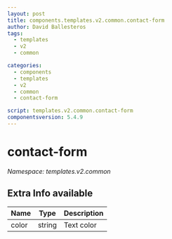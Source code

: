 ```yaml
---
layout: post
title: components.templates.v2.common.contact-form
author: David Ballesteros
tags:
  - templates
  - v2
  - common

categories:
  - components
  - templates
  - v2
  - common
  - contact-form

script: templates.v2.common.contact-form
componentsversion: 5.4.9
---
```

# contact-form

*Namespace: templates.v2.common*

## Extra Info available

| Name | Type | Description |
| --- | --- | --- |
| color | string | Text color |